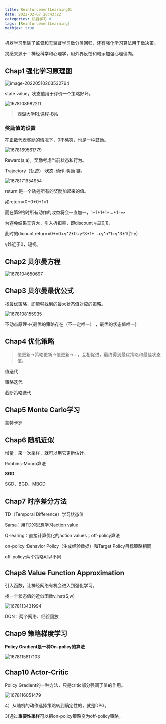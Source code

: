```yaml
---
title: ReinforcementLearning01
date: 2022-02-07 20:43:22
categories: 机器学习 #
tags: [ReinforcementLearning]
mathjax: true
---
```


机器学习里除了监督和无监督学习做分类回归，还有强化学习算法用于做决策。

灵感来源于：神经科学和心理学，用外界反馈和暗示加强心理偏向。

## Chap1 强化学习原理图

![image-20220510203532764](ReinforcementLearning/image-20220510203532764.png)

state value，状态值用于评价一个策略好坏。

![1678108982211](ReinforcementLearning/1678108982211.png)

>[西湖大学RL课程-B站](https://www.bilibili.com/video/BV1sd4y167NS)

### 奖励值的设置

在正数代表奖励的情况下，0不惩罚，也是一种鼓励。

![1678169561779](ReinforcementLearning/1678169561779.png)

Reward(s,a)，奖励考虑当前状态和行为。

Trajectory（轨迹）:状态-动作-奖励 链。

![1678171954954](ReinforcementLearning/1678171954954.png)

return 是一个轨迹所有的奖励加起来的值。

如return=0+0+0+1=1

而在第9格时所有动作的收益将会一直加一，1+1+1+1+...+1=∞

为避免结果无穷大，引入折扣率，即discount `γ`∈[0,1]，

此时的dicount return=0+γ0+γ^2*0+γ^3\*1+...+γ^n\*1=γ^3\*1\\(1-γ)

γ趋近于0，短视。

## Chap2 贝尔曼方程

![1678104650697](ReinforcementLearning/1678104650697.png)



## Chap3 贝尔曼最优公式

找最优策略，即能够找到的最大状态值对应的策略。

![1678108155935](ReinforcementLearning/1678108155935.png)



不动点原理=>{最优的策略存在（不一定唯一） ，最优的状态值唯一}

## Chap4 优化策略

> 值更新->策略更新->值更新->...，互相促进，最终得到最优策略和最佳状态值。

值迭代



策略迭代



截断策略迭代

## Chap5 Monte Carlo学习

蒙特卡罗



## Chap6  随机近似

增量：来一次采样，就可以用它更新估计。

Robbins-Monro算法

**SGD**

SGD、BGD、MBGD



## Chap7 时序差分方法

TD（Temporal Difference）学习状态值   

Sarsa：用TD的思想学习action value

Q-learing：直接计算优化的action values；off-policy算法

on-policy :Behavior Policy（生成经验数据）和Target Policy目标策略相同

off-policy:两个策略可以不同



## Chap8  Value Function  Approximation

引入函数，让神经网络有机会进入到强化学习。

找一个状态值的近似函数v_hat(S,w)

![1678113431994](ReinforcementLearning/1678113431994.png)

DQN：两个网络、经验回放

## Chap9 策略梯度学习

**Policy Gradient是一种On-policy的算法**

![1678115817103](ReinforcementLearning/1678115817103.png)

## Chap10 Actor-Critic

Policy Gradient的一种方法，只是critic部分强调了值的作用。

![1678116051479](ReinforcementLearning/1678116051479.png)

4）从随机的动作选择策略转到确定性的，就是DPG。

3)通过**重要性采样**可以把on-policy策略变为off-policy策略。